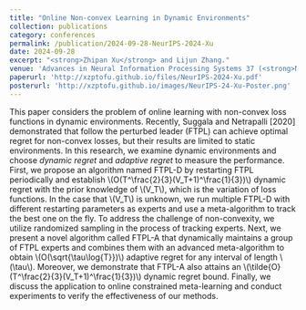 ```yaml
---
title: "Online Non-convex Learning in Dynamic Environments"
collection: publications
category: conferences
permalink: /publication/2024-09-28-NeurIPS-2024-Xu
date: 2024-09-28
excerpt: "<strong>Zhipan Xu</strong> and Lijun Zhang."
venue: 'Advances in Neural Information Processing Systems 37 (<strong>NeurIPS 2024</strong>), Vancouver, Canada'
paperurl: 'http://xzptofu.github.io/files/NeurIPS-2024-Xu.pdf'
posterurl: 'http://xzptofu.github.io/images/NeurIPS-24-Xu-Poster.png'
---
```


<!--
citation: '<strong>Zhipan Xu</strong> and Lijun Zhang. <strong>Online Non-convex Learning in Dynamic Environments</strong>. In <i>Advances in Neural Information Processing Systems 37<!i>, pages to appear, 2024'
-->
<!--paperurl: ''-->
This paper considers the problem of online learning with non-convex loss functions in dynamic environments. Recently, Suggala and Netrapalli \[2020\] demonstrated that follow the perturbed leader (FTPL) can achieve optimal regret for non-convex losses, but their results are limited to static environments. In this research, we examine dynamic environments and choose <i>dynamic regret</i> and <i>adaptive regret</i> to measure the performance. First, we propose an algorithm named FTPL-D by restarting FTPL periodically and establish \\(O(T^\frac{2}{3}(V_T+1)^\frac{1}{3})\\) dynamic regret with the prior knowledge of \\(V_T\\), which is the variation of loss functions. In the case that \\(V_T\\) is unknown, we run multiple FTPL-D with different restarting parameters as experts and use a meta-algorithm to track the best one on the fly. To address the challenge of non-convexity, we utilize randomized sampling in the process of tracking experts. Next, we present a novel algorithm called FTPL-A that dynamically maintains a group of FTPL experts and combines them with an advanced meta-algorithm to obtain \\(O(\sqrt{\tau\log{T}})\\) adaptive regret for any interval of length \\(\tau\\). Moreover, we demonstrate that FTPL-A also attains an \\(\tilde{O}(T^\frac{2}{3}(V_T+1)^\frac{1}{3})\\) dynamic regret bound. Finally, we discuss the application to online constrained meta-learning and conduct experiments to verify the effectiveness of our methods.
